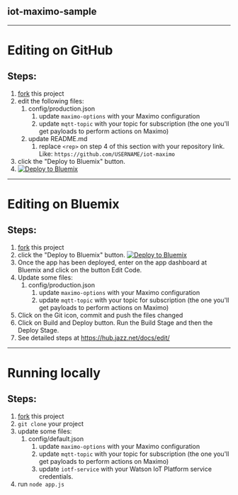 ## iot-maximo-sample

---
# Editing on GitHub

## Steps:

1. [fork](https://github.com/nerygustavo/iot-maximo/fork) this project
2. edit the following files:
	1. config/production.json
		1. update `maximo-options` with your Maximo configuration
		2. update `mqtt-topic` with your topic for subscription (the one you'll get payloads to perform actions on Maximo)
	2. update README.md
		1. replace `<rep>` on step 4 of this section with your repository link. Like: `https://github.com/USERNAME/iot-maximo`
3. click the "Deploy to Bluemix" button.
4. [![Deploy to Bluemix](https://bluemix.net/deploy/button.png)](https://bluemix.net/deploy?repository=<https://github.com/EhtishamNasirg/iot-maximo>)

---
# Editing on Bluemix

## Steps:

1. [fork](https://github.com/nerygustavo/iot-maximo/fork) this project
2. click the "Deploy to Bluemix" button.
 [![Deploy to Bluemix](https://bluemix.net/deploy/button.png)](https://bluemix.net/deploy?repository=<rep>)
4. Once the app has been deployed, enter on the app dashboard at Bluemix and click on the button Edit Code.
5. Update some files:
	1. config/production.json
		1. update `maximo-options` with your Maximo configuration
		2. update `mqtt-topic` with your topic for subscription (the one you'll get payloads to perform actions on Maximo)
6. Click on the Git icon, commit and push the files changed
7. Click on Build and Deploy button. Run the Build Stage and then the Deploy Stage.
8. See detailed steps at https://hub.jazz.net/docs/edit/

---
# Running locally

## Steps:

1. [fork](https://github.com/nerygustavo/iot-maximo/fork) this project
2. `git clone` your project
3. update some files:
	1. config/default.json
		1. update `maximo-options` with your Maximo configuration
		2. update `mqtt-topic` with your topic for subscription (the one you'll get payloads to perform actions on Maximo)
		3. update `iotf-service` with your Watson IoT Platform service credentials.
4. run `node app.js`
